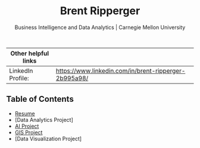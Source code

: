 <h1 align="center">Brent Ripperger</h1>
<p align="center">Business Intelligence and Data Analytics | Carnegie Mellon University</p>
<br>

|Other helpful links|                                                     |
|-------------------|-----------------------------------------------------|
|LinkedIn Profile:  |https://www.linkedin.com/in/brent-ripperger-2b995a98/|


## Table of Contents
- [Resume](https://bmripper.github.io/General_Resume_2022_09.pdf)
- [Data Analytics Project]
- [AI Project](https://bmripper.github.io/ai_project.html)
- [GIS Project](https://bmripper.github.io/gis_project.html)
- [Data Visualization Project]
